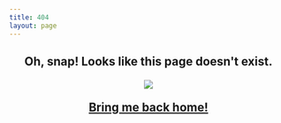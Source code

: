 ```yaml
---
title: 404
layout: page
---
```


<h2 align="center">Oh, snap! Looks like this page doesn't exist.
<p></p>
<img src='{{ site.url }}/assets/images/404.jpg'>
<p></p>
<a class='link' href='{{ site.url }}'>Bring me back home!</a>
</h2>



